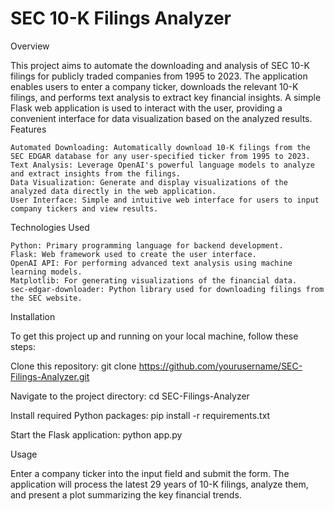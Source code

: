 # SEC 10-K Filings Analyzer

Overview

This project aims to automate the downloading and analysis of SEC 10-K filings for publicly traded companies from 1995 to 2023. The application enables users to enter a company ticker, downloads the relevant 10-K filings, and performs text analysis to extract key financial insights. A simple Flask web application is used to interact with the user, providing a convenient interface for data visualization based on the analyzed results.
Features

    Automated Downloading: Automatically download 10-K filings from the SEC EDGAR database for any user-specified ticker from 1995 to 2023.
    Text Analysis: Leverage OpenAI's powerful language models to analyze and extract insights from the filings.
    Data Visualization: Generate and display visualizations of the analyzed data directly in the web application.
    User Interface: Simple and intuitive web interface for users to input company tickers and view results.

Technologies Used

    Python: Primary programming language for backend development.
    Flask: Web framework used to create the user interface.
    OpenAI API: For performing advanced text analysis using machine learning models.
    Matplotlib: For generating visualizations of the financial data.
    sec-edgar-downloader: Python library used for downloading filings from the SEC website.

Installation

To get this project up and running on your local machine, follow these steps:

Clone this repository: git clone https://github.com/yourusername/SEC-Filings-Analyzer.git

Navigate to the project directory: cd SEC-Filings-Analyzer

Install required Python packages: pip install -r requirements.txt

Start the Flask application: python app.py


Usage

Enter a company ticker into the input field and submit the form. The application will process the latest 29 years of 10-K filings, analyze them, and present a plot summarizing the key financial trends.
